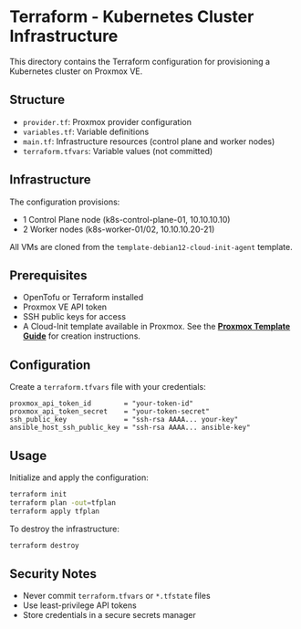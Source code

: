 # Terraform - Kubernetes Cluster Infrastructure

This directory contains the Terraform configuration for provisioning a Kubernetes cluster on Proxmox VE.

## Structure

- `provider.tf`: Proxmox provider configuration
- `variables.tf`: Variable definitions
- `main.tf`: Infrastructure resources (control plane and worker nodes)
- `terraform.tfvars`: Variable values (not committed)

## Infrastructure

The configuration provisions:
- 1 Control Plane node (k8s-control-plane-01, 10.10.10.10)
- 2 Worker nodes (k8s-worker-01/02, 10.10.10.20-21)

All VMs are cloned from the `template-debian12-cloud-init-agent` template.

## Prerequisites

- OpenTofu or Terraform installed
- Proxmox VE API token
- SSH public keys for access
- A Cloud-Init template available in Proxmox. See the **[Proxmox Template Guide](../docs/PROXMOX_TEMPLATE_GUIDE.md)** for creation instructions.

## Configuration

Create a `terraform.tfvars` file with your credentials:

```hcl
proxmox_api_token_id        = "your-token-id"
proxmox_api_token_secret    = "your-token-secret"
ssh_public_key              = "ssh-rsa AAAA... your-key"
ansible_host_ssh_public_key = "ssh-rsa AAAA... ansible-key"
```

## Usage

Initialize and apply the configuration:

```bash
terraform init
terraform plan -out=tfplan
terraform apply tfplan
```

To destroy the infrastructure:

```bash
terraform destroy
```

## Security Notes

- Never commit `terraform.tfvars` or `*.tfstate` files
- Use least-privilege API tokens
- Store credentials in a secure secrets manager